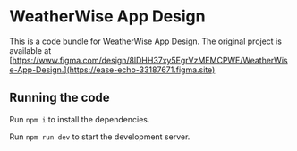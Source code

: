 
  # WeatherWise App Design

  This is a code bundle for WeatherWise App Design. The original project is available at [https://www.figma.com/design/8lDHH37xy5EgrVzMEMCPWE/WeatherWise-App-Design.](https://ease-echo-33187671.figma.site)

  ## Running the code

  Run `npm i` to install the dependencies.

  Run `npm run dev` to start the development server.
  
